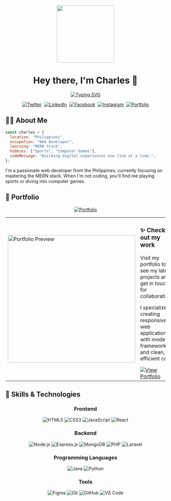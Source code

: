 <div align="center">
  <img height="180" src="https://media.giphy.com/media/M9gbBd9nbDrOTu1Mqx/giphy.gif" />
  
  # Hey there, I'm Charles 👋
  
  [![Typing SVG](https://readme-typing-svg.herokuapp.com?font=Fira+Code&pause=1000&width=435&lines=Web+Developer;Problem+Solver)](https://git.io/typing-svg)
  
  <p align="center">
    <a href="https://twitter.com/charlesleooo" target="_blank"><img src="https://img.shields.io/badge/Twitter-1DA1F2?style=for-the-badge&logo=twitter&logoColor=white" alt="Twitter" /></a>&nbsp;
    <a href="https://www.linkedin.com/in/charles-leo-palomares-b0b84a300" target="_blank"><img src="https://img.shields.io/badge/LinkedIn-0077B5?style=for-the-badge&logo=linkedin&logoColor=white" alt="LinkedIn" /></a>&nbsp;
    <a href="https://facebook.com/charlespalomares03" target="_blank"><img src="https://img.shields.io/badge/Facebook-1877F2?style=for-the-badge&logo=facebook&logoColor=white" alt="Facebook" /></a>&nbsp;
    <a href="https://instagram.com/charlesleooo" target="_blank"><img src="https://img.shields.io/badge/Instagram-E4405F?style=for-the-badge&logo=instagram&logoColor=white" alt="Instagram" /></a>&nbsp;
    <a href="https://charlesondev.netlify.app" target="_blank"><img src="https://img.shields.io/badge/Portfolio-FF7139?style=for-the-badge&logo=firefox-browser&logoColor=white" alt="Portfolio" /></a>
  </p>
</div>

## 👨‍💻 About Me

```javascript
const charles = {
  location: "Philippines",
  occupation: "Web Developer",
  learning: "MERN Stack",
  hobbies: ["Sports", "Computer Games"],
  codeMessage: "Building digital experiences one line at a time.",
};
```

I'm a passionate web developer from the Philippines, currently focusing on mastering the MERN stack. When I'm not coding, you'll find me playing sports or diving into computer games.

## 💼 Portfolio

<div align="center">
  <a href="https://charlesondev.netlify.app" target="_blank">
    <img src="https://img.shields.io/badge/Visit%20My%20Portfolio-charlesondev.netlify.app-blueviolet?style=for-the-badge" alt="Portfolio" />
  </a>
</div>

<div align="center">
  <table>
    <tr>
      <td>
        <a href="https://charlesondev.netlify.app" target="_blank">
          <img src="https://api.apiflash.com/v1/urltoimage?access_key=your_access_key&url=https://charlesondev.netlify.app&format=jpeg&quality=100&width=800" alt="Portfolio Preview" width="400"/>
        </a>
      </td>
      <td>
        <h3>✨ Check out my work</h3>
        <p>Visit my portfolio to see my latest projects and get in touch for collaborations.</p>
        <p>I specialize in creating responsive web applications with modern frameworks and clean, efficient code.</p>
        <a href="https://charlesondev.netlify.app" target="_blank">
          <img src="https://img.shields.io/badge/View%20Portfolio-FF7139?style=for-the-badge&logo=firefox-browser&logoColor=white" alt="View Portfolio" />
        </a>
      </td>
    </tr>
  </table>
</div>

## 🚀 Skills & Technologies

<div align="center">

### Frontend
![HTML5](https://img.shields.io/badge/HTML5-E34F26?style=for-the-badge&logo=html5&logoColor=white)
![CSS3](https://img.shields.io/badge/CSS3-1572B6?style=for-the-badge&logo=css3&logoColor=white)
![JavaScript](https://img.shields.io/badge/JavaScript-F7DF1E?style=for-the-badge&logo=javascript&logoColor=black)
![React](https://img.shields.io/badge/React-20232A?style=for-the-badge&logo=react&logoColor=61DAFB)

### Backend
![Node.js](https://img.shields.io/badge/Node.js-339933?style=for-the-badge&logo=nodedotjs&logoColor=white)
![Express.js](https://img.shields.io/badge/Express.js-000000?style=for-the-badge&logo=express&logoColor=white)
![MongoDB](https://img.shields.io/badge/MongoDB-4EA94B?style=for-the-badge&logo=mongodb&logoColor=white)
![PHP](https://img.shields.io/badge/PHP-777BB4?style=for-the-badge&logo=php&logoColor=white)
![Laravel](https://img.shields.io/badge/Laravel-FF2D20?style=for-the-badge&logo=laravel&logoColor=white)

### Programming Languages
![Java](https://img.shields.io/badge/Java-ED8B00?style=for-the-badge&logo=java&logoColor=white)
![Python](https://img.shields.io/badge/Python-3776AB?style=for-the-badge&logo=python&logoColor=white)

### Tools
![Figma](https://img.shields.io/badge/Figma-F24E1E?style=for-the-badge&logo=figma&logoColor=white)
![Git](https://img.shields.io/badge/Git-F05032?style=for-the-badge&logo=git&logoColor=white)
![GitHub](https://img.shields.io/badge/GitHub-100000?style=for-the-badge&logo=github&logoColor=white)
![VS Code](https://img.shields.io/badge/VS_Code-0078D4?style=for-the-badge&logo=visual%20studio%20code&logoColor=white)

</div>
